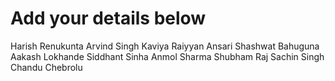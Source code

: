 # Add your details below
Harish Renukunta
Arvind Singh Kaviya
Raiyyan Ansari
Shashwat Bahuguna
Aakash Lokhande
Siddhant Sinha
Anmol Sharma
Shubham Raj
Sachin Singh
Chandu Chebrolu
